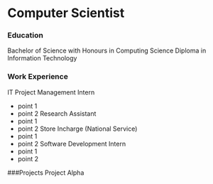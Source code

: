 # Computer Scientist

### Education
Bachelor of Science with Honours in Computing Science
Diploma in Information Technology

### Work Experience
IT Project Management Intern
- point 1
- point 2
Research Assistant
- point 1
- point 2
Store Incharge (National Service)
- point 1
- point 2
Software Development Intern
- point 1
- point 2

###Projects
Project Alpha
